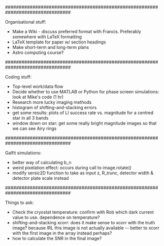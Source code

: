 ################################################################################

Organisational stuff:
- Make a Wiki - discuss preferred format with Francis. Preferably somewhere with LaTeX formatting
- LaTeX template for paper w/ section headings 
- Make short-term and long-term plans
- Astro computing course?

################################################################################

Coding stuff:
- Top-level work/data flow
- Decide whether to use MATLAB or Python for phase screen simulations: look at Mike's code (1 hr)
- Research more lucky imaging methods
- histogram of shifting-and-stacking errors
- get some results: plots of LI success rate vs. magnitude for a centred star in all 3 bands
- window down on star: get some really bright magnitude images so that we can see Airy rings

################################################################################

Galfit simulations:
- better way of calculating b_n
- weird pixelation effect: occurs during call to image.rotate()
- modify sersic2D function to take as input z, R_trunc, detector width & detector plate scale instead

################################################################################
 
Things to ask:
- Check the cryostat temperature: confirm with Rob which dark current value to use. dependence on temperature?
- shifting-and-stacking xcorr: does it make sense to xcorr with the truth image? because IRL this image is not actually available -- better to xcorr with the first image in the array instead perhaps?
- how to calculate the SNR in the final image?



